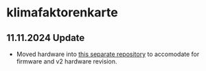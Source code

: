 # klimafaktorenkarte

## 11.11.2024 Update
- Moved hardware into [this separate repository](https://github.com/opendata-nuernberg/open-sensor-platform) to accomodate for firmware and v2 hardware revision.